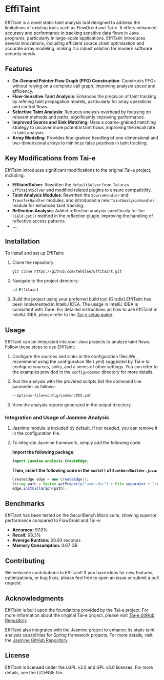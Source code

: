 # EffiTaint

EffiTaint is a novel static taint analysis tool designed to address the limitations of existing tools such as FlowDroid and Tai-e. It offers enhanced accuracy and performance in tracking sensitive data flows in Java programs, particularly in large-scale applications. EffiTaint introduces several innovations, including efficient source chain optimization and accurate array modeling, making it a robust solution for modern software security needs.

## Features

- **On-Demand Pointer Flow Graph (PFG) Construction**: Constructs PFGs without relying on a complete call graph, improving analysis speed and efficiency.
- **Flow-Sensitive Taint Analysis**: Enhances the precision of taint tracking by refining taint propagation models, particularly for array operations and control flows.
- **Selective Taint Analysis**: Reduces analysis overhead by focusing on relevant methods and paths, significantly improving performance.
- **Improved Source and Sink Matching**: Uses a coarse-grained matching strategy to uncover more potential taint flows, improving the recall rate in taint analysis.
- **Array Modeling**: Provides fine-grained handling of one-dimensional and two-dimensional arrays to minimize false positives in taint tracking.

## Key Modifications from Tai-e

EffiTaint introduces significant modifications to the original Tai-e project, including:

- **EffitaintSolver**: Rewritten the `defaultSolver` from Tai-e as `EffitaintSolver` and modified related plugins to ensure compatibility.
- **Taint Analysis Modules**: Rewritten the `SourceHandler` and `TransferHandler` modules, and introduced a new `TaintAnalysisHandler` module for enhanced taint tracking.
- **Reflection Analysis**: Added reflection analysis specifically for the `Field.get()` method in the reflection plugin, improving the handling of reflective access patterns.
- **...**


## Installation

To install and set up EffiTaint:

1. Clone the repository:
   ```bash
   git clone https://github.com/tehdlee/Effitaint.git
2. Navigate to the project directory:
   ```bash
   cd Effitaint
3. Build the project using your preferred build tool (Gradle).EffiTaint has been implemented in IntelliJ IDEA. The usage in IntelliJ IDEA is consistent with Tai-e. For detailed instructions on how to use EffiTaint in IntelliJ IDEA, please refer to the [Tai-e setup guide](https://tai-e.pascal-lab.net/docs/current/reference/en/setup-in-intellij-idea.html).
## Usage
EffiTaint can be integrated into your Java projects to analyze taint flows. Follow these steps to use EffiTaint:

1. Configure the sources and sinks in the configuration files.We recommend using the configuration file (.yml) suggested by Tai-e to configure sources, sinks, and a series of other settings. You can refer to the examples provided in the `config/common` directory for more details.
2. Run the analysis with the provided scripts.Set the command line parameter as follows:

    ```bash
    --options-file=config/common/XXX.yml

3. View the analysis reports generated in the output directory.

### Integration and Usage of Jasmine Analysis

1. Jasmine module is included by default. If not needed, you can remove it in the configuration file.
2. To integrate Jasmine framework, simply add the following code:

   **Import the following package:**

    ```java
    import jasmine.analysis.CreateEdge;
    ```

   **Then, insert the following code in the `build()` of `SootWordBuilder.java`:**

    ```java
    CreateEdge edge = new CreateEdge();
    String path = System.getProperty("user.dir") + File.separator + "src/main/resources/config.properties";
    edge.initCallGraph(path);
    ```

## Benchmarks
EffiTaint has been tested on the SecuriBench Micro suite, showing superior performance compared to FlowDroid and Tai-e:

- **Accuracy:** 97.0%
- **Recall:** 98.3%
- **Average Runtime:** 26.93 seconds
- **Memory Consumption:** 0.67 GB
## Contributing
We welcome contributions to EffiTaint! If you have ideas for new features, optimizations, or bug fixes, please feel free to open an issue or submit a pull request.

## Acknowledgments

EffiTaint is built upon the foundations provided by the Tai-e project. For more information about the original Tai-e project, please visit [Tai-e GitHub Repository](https://github.com/pascal-lab/Tai-e.git).

EffiTaint also integrates with the Jasmine project to enhance its static taint analysis capabilities for Spring framework projects. For more details, visit the [Jasmine GitHub Repository](https://github.com/SpringJasmine/Jasmine.git).


## License
EffiTaint is licensed under the LGPL v3.0 and GPL v3.0 licenses. For more details, see the LICENSE file.
